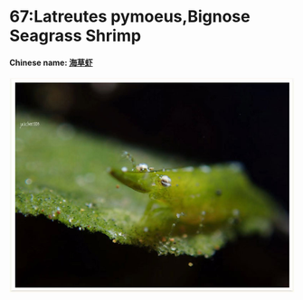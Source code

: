 # 67:Latreutes pymoeus,Bignose Seagrass Shrimp

#### Chinese name: [海草虾](http://lazydiving.com/species/Latreutes%20pymoeus)

![](../../.gitbook/assets/latreutes-pymoeus.jpg)

